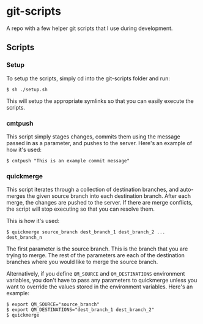 # git-scripts
A repo with a few helper git scripts that I use during development.

## Scripts

### Setup

To setup the scripts, simply cd into the git-scripts folder and run:

```
$ sh ./setup.sh
```

This will setup the appropriate symlinks so that you can easily execute the scripts.

### cmtpush

This script simply stages changes, commits them using the message passed in as a parameter, and pushes to the server. Here's an example of how it's used:

```
$ cmtpush "This is an example commit message"
```

### quickmerge

This script iterates through a collection of destination branches, and auto-merges the given source branch into each destination branch. After each merge, the changes are pushed to the server. If there are merge conflicts, the script will stop executing so that you can resolve them.

This is how it's used:

```
$ quickmerge source_branch dest_branch_1 dest_branch_2 ... dest_branch_n
```

The first parameter is the source branch. This is the branch that you are trying to merge. The rest of the parameters are each of the destination branches where you would like to merge the source branch.

Alternatively, if you define `QM_SOURCE` and `QM_DESTINATIONS` environment variables, you don't have to pass any parameters to quickmerge unless you want to override the values stored in the environment variables. Here's an example:

```
$ export QM_SOURCE="source_branch"
$ export QM_DESTINATIONS="dest_branch_1 dest_branch_2"
$ quickmerge
```

